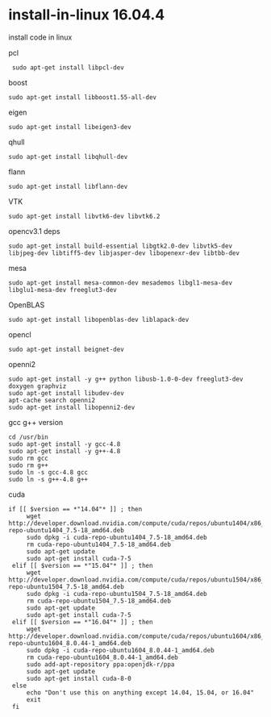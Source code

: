 # install-in-linux 16.04.4
install code in linux

pcl

     sudo apt-get install libpcl-dev 

boost

    sudo apt-get install libboost1.55-all-dev

eigen

    sudo apt-get install libeigen3-dev

qhull

    sudo apt-get install libqhull-dev

flann

    sudo apt-get install libflann-dev

VTK

    sudo apt-get install libvtk6-dev libvtk6.2

opencv3.1 deps

    sudo apt-get install build-essential libgtk2.0-dev libvtk5-dev libjpeg-dev libtiff5-dev libjasper-dev libopenexr-dev libtbb-dev

mesa

    sudo apt-get install mesa-common-dev mesademos libgl1-mesa-dev libglu1-mesa-dev freeglut3-dev
    
OpenBLAS

    sudo apt-get install libopenblas-dev liblapack-dev 
    
opencl

    sudo apt-get install beignet-dev
    
openni2

    sudo apt-get install -y g++ python libusb-1.0-0-dev freeglut3-dev doxygen graphviz
    sudo apt-get install libudev-dev 
    apt-cache search openni2
    sudo apt-get install libopenni2-dev 
    
gcc g++ version

    cd /usr/bin
    sudo apt-get install -y gcc-4.8
    sudo apt-get install -y g++-4.8
    sudo rm gcc 
    sudo rm g++ 
    sudo ln -s gcc-4.8 gcc
    sudo ln -s g++-4.8 g++
    
cuda

    if [[ $version == *"14.04"* ]] ; then
         wget http://developer.download.nvidia.com/compute/cuda/repos/ubuntu1404/x86_64/cuda-repo-ubuntu1404_7.5-18_amd64.deb
         sudo dpkg -i cuda-repo-ubuntu1404_7.5-18_amd64.deb
         rm cuda-repo-ubuntu1404_7.5-18_amd64.deb
         sudo apt-get update
         sudo apt-get install cuda-7-5
     elif [[ $version == *"15.04"* ]] ; then
         wget http://developer.download.nvidia.com/compute/cuda/repos/ubuntu1504/x86_64/cuda-repo-ubuntu1504_7.5-18_amd64.deb
         sudo dpkg -i cuda-repo-ubuntu1504_7.5-18_amd64.deb
         rm cuda-repo-ubuntu1504_7.5-18_amd64.deb
         sudo apt-get update
         sudo apt-get install cuda-7-5
     elif [[ $version == *"16.04"* ]] ; then
         wget http://developer.download.nvidia.com/compute/cuda/repos/ubuntu1604/x86_64/cuda-repo-ubuntu1604_8.0.44-1_amd64.deb
         sudo dpkg -i cuda-repo-ubuntu1604_8.0.44-1_amd64.deb
         rm cuda-repo-ubuntu1604_8.0.44-1_amd64.deb
         sudo add-apt-repository ppa:openjdk-r/ppa 
         sudo apt-get update
         sudo apt-get install cuda-8-0
     else
         echo "Don't use this on anything except 14.04, 15.04, or 16.04"
         exit
     fi
